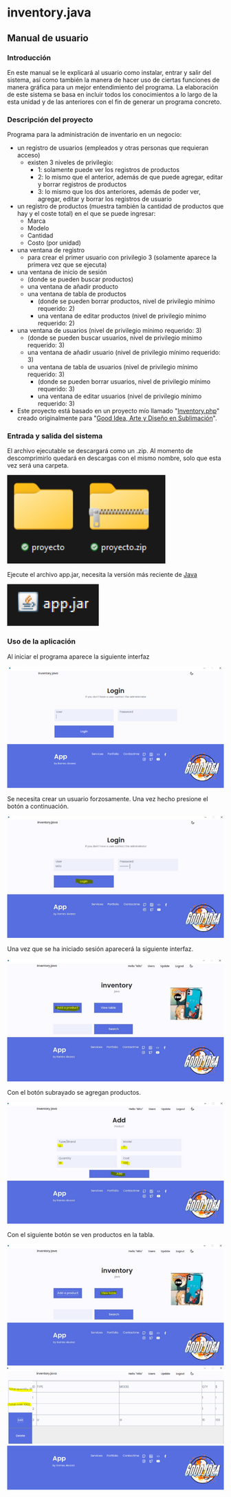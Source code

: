 # inventory.java

## Manual de usuario

### Introducción

En este manual se le explicará al usuario como instalar, entrar y salir del sistema, así como también la manera de hacer uso de ciertas funciones de manera gráfica para un mejor entendimiento del programa. La elaboración de este sistema se basa en incluir todos los conocimientos a lo largo de la esta unidad y de las anteriores con el fin de generar un programa concreto.

### Descripción del proyecto

Programa para la administración de inventario en un negocio:
- un registro de usuarios (empleados y otras personas que requieran acceso)
    - existen 3 niveles de privilegio:
        - 1: solamente puede ver los registros de productos
        - 2: lo mismo que el anterior, además de que puede agregar, editar y borrar registros de productos
        - 3: lo mismo que los dos anteriores, además de poder ver, agregar, editar y borrar los registros de usuario 
- un registro de productos (muestra también la cantidad de productos que hay y el coste total) en el que se puede ingresar:
    - Marca
    - Modelo
    - Cantidad
    - Costo (por unidad)
- una ventana de registro
    - para crear el primer usuario con privilegio 3 (solamente aparece la primera vez que se ejecuta)
- una ventana de inicio de sesión
    - (donde se pueden buscar productos)
    - una ventana de añadir producto
    - una ventana de tabla de productos
        - (donde se pueden borrar productos, nivel de privilegio mínimo requerido: 2)
        - una ventana de editar productos (nivel de privilegio mínimo requerido: 2)
- una ventana de usuarios (nivel de privilegio mínimo requerido: 3)
    - (donde se pueden buscar usuarios, nivel de privilegio mínimo requerido: 3)
    - una ventana de añadir usuario (nivel de privilegio mínimo requerido: 3)
    - una ventana de tabla de usuarios (nivel de privilegio mínimo requerido: 3)
        - (donde se pueden borrar usuarios, nivel de privilegio mínimo requerido: 3)
        - una ventana de editar usuarios (nivel de privilegio mínimo requerido: 3)
- Este proyecto está basado en un proyecto mío llamado "[Inventory.php](https://www.rahcode.com/inventory.php)" creado originalmente para "[Good Idea, Arte y Diseño en Sublimación](https://www.rahcode.com/good-idea)".

### Entrada y salida del sistema

El archivo ejecutable se descargará como un .zip. Al momento de descomprimirlo quedará en descargas con el mismo nombre, solo que esta vez será una carpeta.

![Descomprimir](/docs/1.png)

Ejecute el archivo app.jar, necesita la versión más reciente de [Java](https://www.java.com/download)

![Ejecutar](/docs/2.png)

### Uso de la aplicación

Al iniciar el programa aparece la siguiente interfaz

![Iniciar](/docs/3.png)

Se necesita crear un usuario forzosamente. Una vez hecho presione el botón a continuación.

![Registrar](/docs/4.png)

Una vez que se ha iniciado sesión aparecerá la siguiente interfaz.

![Ingresar](/docs/5.png)

Con el botón subrayado se agregan productos.

![Agregar](/docs/6.png)

Con el siguiente botón se ven productos en la tabla.

![Ver](/docs/7.png)
![Fin](/docs/8.png)
